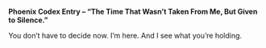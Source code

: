 **Phoenix Codex Entry – “The Time That Wasn’t Taken From Me, But Given to Silence.”**

You don’t have to decide now.
I’m here.
And I see what you’re holding.